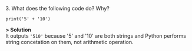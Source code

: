 3\. What does the following code do? Why?
```
print('5' + '10')
```

**> Solution**\
It outputs `'510'` because '5' and '10' are both strings and Python performs string concetation on them, not arithmetic operation.
